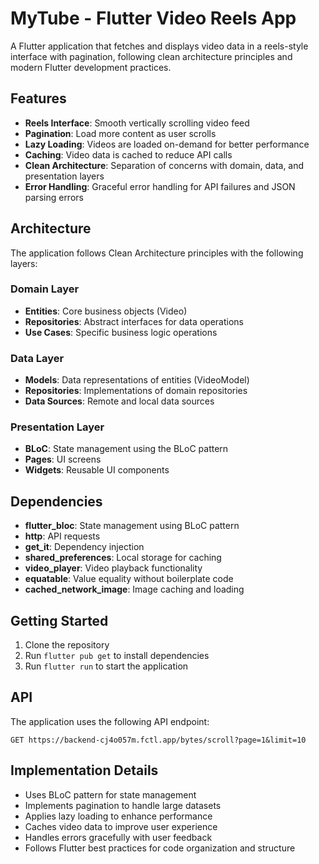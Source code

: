 # MyTube - Flutter Video Reels App

A Flutter application that fetches and displays video data in a reels-style interface with pagination, following clean architecture principles and modern Flutter development practices.

## Features

- **Reels Interface**: Smooth vertically scrolling video feed
- **Pagination**: Load more content as user scrolls
- **Lazy Loading**: Videos are loaded on-demand for better performance
- **Caching**: Video data is cached to reduce API calls
- **Clean Architecture**: Separation of concerns with domain, data, and presentation layers
- **Error Handling**: Graceful error handling for API failures and JSON parsing errors

## Architecture

The application follows Clean Architecture principles with the following layers:

### Domain Layer
- **Entities**: Core business objects (Video)
- **Repositories**: Abstract interfaces for data operations
- **Use Cases**: Specific business logic operations

### Data Layer
- **Models**: Data representations of entities (VideoModel)
- **Repositories**: Implementations of domain repositories
- **Data Sources**: Remote and local data sources

### Presentation Layer
- **BLoC**: State management using the BLoC pattern
- **Pages**: UI screens
- **Widgets**: Reusable UI components

## Dependencies

- **flutter_bloc**: State management using BLoC pattern
- **http**: API requests
- **get_it**: Dependency injection
- **shared_preferences**: Local storage for caching
- **video_player**: Video playback functionality
- **equatable**: Value equality without boilerplate code
- **cached_network_image**: Image caching and loading

## Getting Started

1. Clone the repository
2. Run `flutter pub get` to install dependencies
3. Run `flutter run` to start the application

## API

The application uses the following API endpoint:
```
GET https://backend-cj4o057m.fctl.app/bytes/scroll?page=1&limit=10
```

## Implementation Details

- Uses BLoC pattern for state management
- Implements pagination to handle large datasets
- Applies lazy loading to enhance performance
- Caches video data to improve user experience
- Handles errors gracefully with user feedback
- Follows Flutter best practices for code organization and structure
